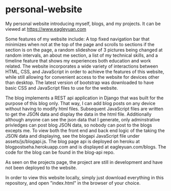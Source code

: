 # personal-website
My personal website introducing myself, blogs, and my projects. It can be viewed at https://www.eagleyuan.com

Some features of my website include: A top fixed navigation bar that minimizes when not at the top of the page and scrolls to sections if the section is on the page, a random slideshow of 3 pictures being changed at random intervals, an about me section, a list of my technical skills, and a timeline feature that shows my experiences both education and work related. The website incorporates a wide variety of interactions between HTML, CSS, and JavaScript in order to achieve the features of this website, while still allowing for convenient access to the website for devices other than desktop. The latest version of bootstrap was downloaded to have basic CSS and JavaScript files to use for the website.

The blog implements a REST api application in Django that was built for the purpose of this blog only. That way, I can add blog posts on any device without having to modify html files. Subsequent JavaScript files are written to get the JSON data and display the data in the html file. Additionally although anyone can see the json data that I generate, only adminstrative privledges can post blog JSON data, so nobody can post to the blogs excepts me. To view both the front end and back end logic of the taking the JSON data and displaying, see the blogapi JavaScript file under assets/js/blogapi.js. The blog page api is deployed on heroku at blogpostseha.herokuapp.com and is displayed at eagleyuan.com/blogs. The code for the blog can be found in the blog-api repo.

As seen on the projects page, the project are still in development and have not been deployed to the website.

In order to view this website locally, simply just download everything in this repository, and open "index.html" in the browser of your choice.
